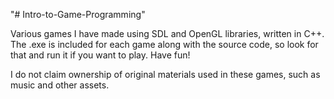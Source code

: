 "# Intro-to-Game-Programming"

Various games I have made using SDL and OpenGL libraries, written in C++. The .exe is included for each game along with the source code, so look for that and run it if you want to play. Have fun!

I do not claim ownership of original materials used in these games, such as music and other assets.
